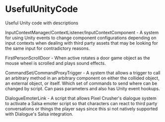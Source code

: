# UsefulUnityCode
Useful Unity code with descriptions

InputContextManager/ContextListener/InputContextComponent - A system for using Unity events to change component configurations depending on input contexts when dealing with third party assets that may be looking for the same input for contradictory reasons.

FirstPersonScrollDoor - When active rotates a door game object as the mouse wheel is scrolled and plays sound effects.

CommandSet/CommandProxyTrigger - A system that allows a trigger to call an arbitrary method in an arbitrary component on either the collided object, an external object, or itself. Which set of commands to send where can be changed by script. Can pass parameters and also has Unity event hookups. 

DialogueEmoterLink - A script that allows Pixel Crusher's dialogue system to activate a Salsa emoter script so that characters can react to third party conversations or things the player says since this si not natively supported with Dialogue's Salsa integration.
